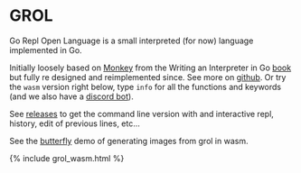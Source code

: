 # GROL

Go Repl Open Language is a small interpreted (for now) language implemented in Go.

Initially loosely based on [Monkey](https://monkeylang.org/) from the Writing an Interpreter in Go [book](https://interpreterbook.com) but fully re designed and reimplemented since.
See more on [github](https://github.com/grol-io/grol/). Or try the `wasm` version right below, type `info` for all the functions and keywords
(and we also have a [discord bot](https://github.com/grol-io/grol-discord-bot#grol-discord-bot)).

See [releases](https://github.com/grol-io/grol/releases) to get the command line version with and interactive repl, history, edit of previous lines, etc...

See the [butterfly](butterfly) demo of generating images from grol in wasm.

{% include grol_wasm.html %}
